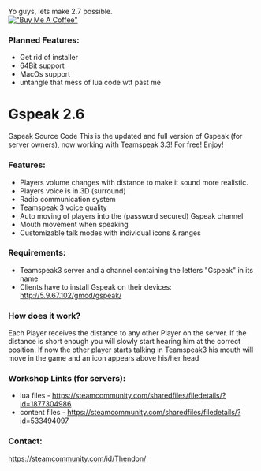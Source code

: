 Yo guys, lets make 2.7 possible.\
[!["Buy Me A Coffee"](https://www.buymeacoffee.com/assets/img/custom_images/orange_img.png)](https://www.buymeacoffee.com/thendon)
### Planned Features: 
* Get rid of installer
* 64Bit support
* MacOs support
* untangle that mess of lua code wtf past me

# Gspeak 2.6

Gspeak Source Code
This is the updated and full version of Gspeak (for server owners), now working with Teamspeak 3.3! For free! Enjoy!

### Features:

* Players volume changes with distance to make it sound more realistic.
* Players voice is in 3D (surround)
* Radio communication system
* Teamspeak 3 voice quality
* Auto moving of players into the (password secured) Gspeak channel
* Mouth movement when speaking
* Customizable talk modes with individual icons & ranges

### Requirements:

* Teamspeak3 server and a channel containing the letters "Gspeak" in its name
* Clients have to install Gspeak on their devices: http://5.9.67.102/gmod/gspeak/

### How does it work?

Each Player receives the distance to any other Player on the server. If the distance is short enough you will slowly start hearing him at the correct position. If now the other player starts talking in Teamspeak3 his mouth will move in the game and an icon appears above his/her head

### Workshop Links (for servers): 
* lua files - https://steamcommunity.com/sharedfiles/filedetails/?id=1877304986
* content files - https://steamcommunity.com/sharedfiles/filedetails/?id=533494097

### Contact:
https://steamcommunity.com/id/Thendon/
